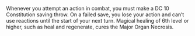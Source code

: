 Whenever you attempt an action in combat, you must make a DC 10 Constitution
saving throw. On a failed save, you lose your action and can’t use reactions until
the start of your next turn. Magical healing of 6th level or higher, such as heal and
regenerate, cures the Major Organ Necrosis.